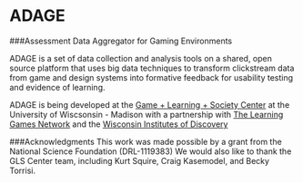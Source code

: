 ADAGE
====================

###Assessment Data Aggregator for Gaming Environments

ADAGE is a set of data collection and analysis tools on a shared, open source platform that 
uses big data techniques to transform clickstream data from game and design systems into 
formative feedback for usability testing and evidence of learning.

ADAGE is being developed at the [Game + Learning + Society Center](http://www.gameslearningsociety.org) at the University of Wiscsonsin - Madison with
a partnership with [The Learning Games Network](http://www.learninggamesnetwork.org) and the [Wisconsin Institutes of Discovery](http://wid.wisc.edu)


###Acknowledgments 
This work was made possible by a grant from the National Science Foundation (DRL-1119383)
We would also like to thank the GLS Center team, including Kurt Squire, Craig Kasemodel, and Becky Torrisi.



